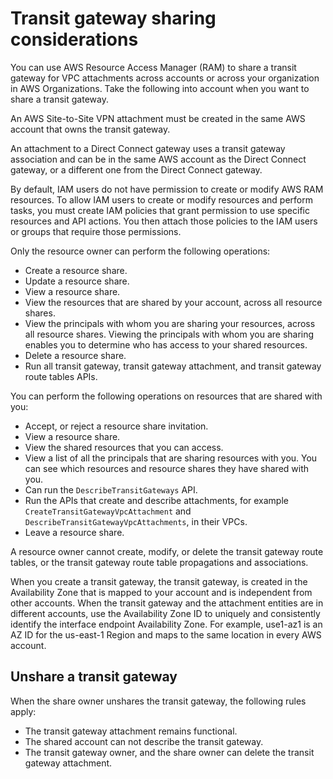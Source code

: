 # Transit gateway sharing considerations<a name="transit-gateway-share"></a>

You can use AWS Resource Access Manager \(RAM\) to share a transit gateway for VPC attachments across accounts or across your organization in AWS Organizations\. Take the following into account when you want to share a transit gateway\.

An AWS Site\-to\-Site VPN attachment must be created in the same AWS account that owns the transit gateway\.

An attachment to a Direct Connect gateway uses a transit gateway association and can be in the same AWS account as the Direct Connect gateway, or a different one from the Direct Connect gateway\.

By default, IAM users do not have permission to create or modify AWS RAM resources\. To allow IAM users to create or modify resources and perform tasks, you must create IAM policies that grant permission to use specific resources and API actions\. You then attach those policies to the IAM users or groups that require those permissions\. 

Only the resource owner can perform the following operations:
+ Create a resource share\.
+ Update a resource share\.
+ View a resource share\.
+ View the resources that are shared by your account, across all resource shares\.
+ View the principals with whom you are sharing your resources, across all resource shares\. Viewing the principals with whom you are sharing enables you to determine who has access to your shared resources\.
+ Delete a resource share\.
+ Run all transit gateway, transit gateway attachment, and transit gateway route tables APIs\.

You can perform the following operations on resources that are shared with you:
+ Accept, or reject a resource share invitation\.
+ View a resource share\.
+ View the shared resources that you can access\.
+ View a list of all the principals that are sharing resources with you\. You can see which resources and resource shares they have shared with you\.
+ Can run the `DescribeTransitGateways` API\.
+ Run the APIs that create and describe attachments, for example `CreateTransitGatewayVpcAttachment` and `DescribeTransitGatewayVpcAttachments`, in their VPCs\.
+ Leave a resource share\.

A resource owner cannot create, modify, or delete the transit gateway route tables, or the transit gateway route table propagations and associations\.

When you create a transit gateway, the transit gateway, is created in the Availability Zone that is mapped to your account and is independent from other accounts\. When the transit gateway and the attachment entities are in different accounts, use the Availability Zone ID to uniquely and consistently identify the interface endpoint Availability Zone\. For example, use1\-az1 is an AZ ID for the us\-east\-1 Region and maps to the same location in every AWS account\. 

## Unshare a transit gateway<a name="transit-gateway-unshare"></a>

When the share owner unshares the transit gateway, the following rules apply:
+ The transit gateway attachment remains functional\.
+ The shared account can not describe the transit gateway\.
+ The transit gateway owner, and the share owner can delete the transit gateway attachment\.